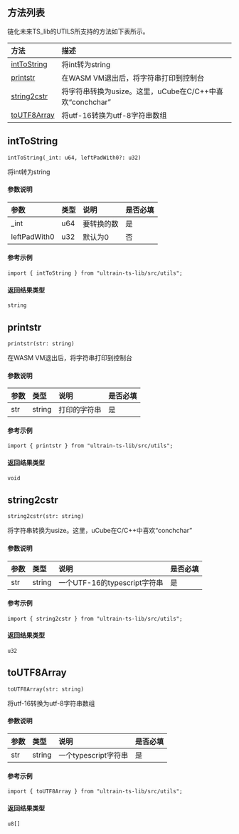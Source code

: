 ## 方法列表
链化未来TS_lib的UTILS所支持的方法如下表所示。

| 方法                                                                                        | 描述                                                 |
| :------------------------------------------------------------------------------------------| :----------------------------------------------------|
| [intToString](docs-cn/contract/15-ts-utils#intToString)                           |将int转为string                              |
| [printstr](docs-cn/contract/15-ts-utils#printstr)                           |在WASM VM退出后，将字符串打印到控制台                              |
| [string2cstr](docs-cn/contract/15-ts-utils#string2cstr)                           |将字符串转换为usize。这里，uCube在C/C++中喜欢“conchchar”                              |
| [toUTF8Array](docs-cn/contract/15-ts-utils#toUTF8Array)                           |将utf-16转换为utf-8字符串数组                              |


## intToString
```
intToString(_int: u64, leftPadWith0?: u32)
```
将int转为string

#### 参数说明
|参数               |类型    |说明                            |是否必填|
| :----------------| :------| :-----------------------------|:-----|
|_int              | u64 |    要转换的数                 |是     |
|leftPadWith0              | u32 | 默认为0                    |否     |

#### 参考示例
```nodejs
import { intToString } from "ultrain-ts-lib/src/utils";
```

#### 返回结果类型
`string`

## printstr
```
printstr(str: string)
```
在WASM VM退出后，将字符串打印到控制台

#### 参数说明
|参数               |类型    |说明                            |是否必填|
| :----------------| :------| :-----------------------------|:-----|
|str              | string |    打印的字符串                 |是     |

#### 参考示例
```nodejs
import { printstr } from "ultrain-ts-lib/src/utils";
```

#### 返回结果类型
`void`

## string2cstr
```
string2cstr(str: string)
```
将字符串转换为usize。这里，uCube在C/C++中喜欢“conchchar”

#### 参数说明
|参数               |类型    |说明                            |是否必填|
| :----------------| :------| :-----------------------------|:-----|
|str              | string |一个UTF-16的typescript字符串                 |是     |

#### 参考示例
```nodejs
import { string2cstr } from "ultrain-ts-lib/src/utils";
```

#### 返回结果类型
`u32`

## toUTF8Array
```
toUTF8Array(str: string)
```
将utf-16转换为utf-8字符串数组

#### 参数说明
|参数               |类型    |说明                            |是否必填|
| :----------------| :------| :-----------------------------|:-----|
|str              | string |一个typescript字符串                 |是     |

#### 参考示例
```nodejs
import { toUTF8Array } from "ultrain-ts-lib/src/utils";
```

#### 返回结果类型
`u8[]`
